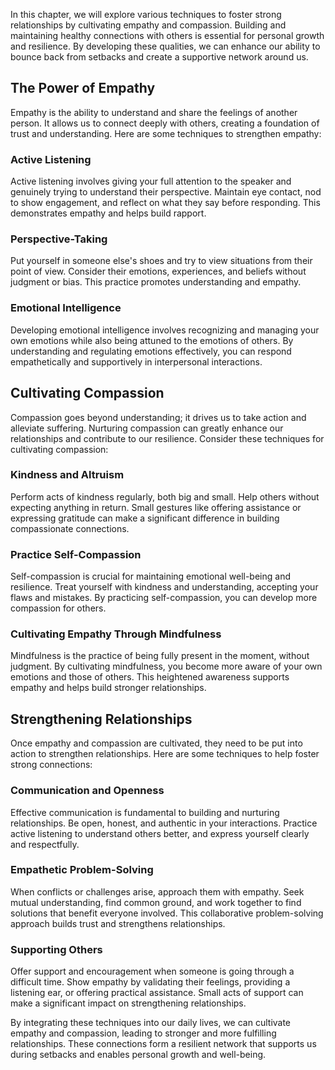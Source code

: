 
In this chapter, we will explore various techniques to foster strong relationships by cultivating empathy and compassion. Building and maintaining healthy connections with others is essential for personal growth and resilience. By developing these qualities, we can enhance our ability to bounce back from setbacks and create a supportive network around us.

The Power of Empathy
--------------------

Empathy is the ability to understand and share the feelings of another person. It allows us to connect deeply with others, creating a foundation of trust and understanding. Here are some techniques to strengthen empathy:

### Active Listening

Active listening involves giving your full attention to the speaker and genuinely trying to understand their perspective. Maintain eye contact, nod to show engagement, and reflect on what they say before responding. This demonstrates empathy and helps build rapport.

### Perspective-Taking

Put yourself in someone else's shoes and try to view situations from their point of view. Consider their emotions, experiences, and beliefs without judgment or bias. This practice promotes understanding and empathy.

### Emotional Intelligence

Developing emotional intelligence involves recognizing and managing your own emotions while also being attuned to the emotions of others. By understanding and regulating emotions effectively, you can respond empathetically and supportively in interpersonal interactions.

Cultivating Compassion
----------------------

Compassion goes beyond understanding; it drives us to take action and alleviate suffering. Nurturing compassion can greatly enhance our relationships and contribute to our resilience. Consider these techniques for cultivating compassion:

### Kindness and Altruism

Perform acts of kindness regularly, both big and small. Help others without expecting anything in return. Small gestures like offering assistance or expressing gratitude can make a significant difference in building compassionate connections.

### Practice Self-Compassion

Self-compassion is crucial for maintaining emotional well-being and resilience. Treat yourself with kindness and understanding, accepting your flaws and mistakes. By practicing self-compassion, you can develop more compassion for others.

### Cultivating Empathy Through Mindfulness

Mindfulness is the practice of being fully present in the moment, without judgment. By cultivating mindfulness, you become more aware of your own emotions and those of others. This heightened awareness supports empathy and helps build stronger relationships.

Strengthening Relationships
---------------------------

Once empathy and compassion are cultivated, they need to be put into action to strengthen relationships. Here are some techniques to help foster strong connections:

### Communication and Openness

Effective communication is fundamental to building and nurturing relationships. Be open, honest, and authentic in your interactions. Practice active listening to understand others better, and express yourself clearly and respectfully.

### Empathetic Problem-Solving

When conflicts or challenges arise, approach them with empathy. Seek mutual understanding, find common ground, and work together to find solutions that benefit everyone involved. This collaborative problem-solving approach builds trust and strengthens relationships.

### Supporting Others

Offer support and encouragement when someone is going through a difficult time. Show empathy by validating their feelings, providing a listening ear, or offering practical assistance. Small acts of support can make a significant impact on strengthening relationships.

By integrating these techniques into our daily lives, we can cultivate empathy and compassion, leading to stronger and more fulfilling relationships. These connections form a resilient network that supports us during setbacks and enables personal growth and well-being.
